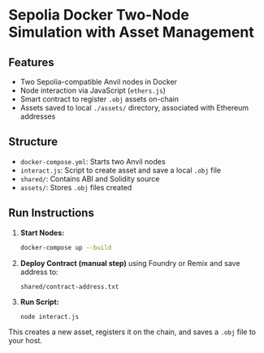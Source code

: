 
# Sepolia Docker Two-Node Simulation with Asset Management

## Features

- Two Sepolia-compatible Anvil nodes in Docker
- Node interaction via JavaScript (`ethers.js`)
- Smart contract to register `.obj` assets on-chain
- Assets saved to local `./assets/` directory, associated with Ethereum addresses

## Structure

- `docker-compose.yml`: Starts two Anvil nodes
- `interact.js`: Script to create asset and save a local `.obj` file
- `shared/`: Contains ABI and Solidity source
- `assets/`: Stores `.obj` files created

## Run Instructions

1. **Start Nodes:**
   ```bash
   docker-compose up --build
   ```

2. **Deploy Contract (manual step)** using Foundry or Remix and save address to:
   ```
   shared/contract-address.txt
   ```

3. **Run Script:**
   ```bash
   node interact.js
   ```

This creates a new asset, registers it on the chain, and saves a `.obj` file to your host.
